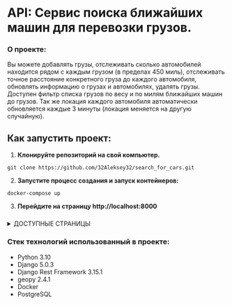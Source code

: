 # API: Сервис поиска ближайших машин для перевозки грузов.

### О проекте:
Вы можете добавлять грузы, отслеживать сколько автомобилей находится рядом с каждым грузом (в пределах 450 миль),
отслеживать точное расстояние конкретного груза до каждого автомобиля, обновлять информацию о грузах и автомобилях, удалять грузы.
Доступен фильтр списка грузов по весу и по милям ближайших машин до грузов.
Так же локация каждого автомобиля автоматически обновляется каждые 3 минуты (локация меняется на другую случайную).

## Как запустить проект:

1. **Клонируйте репозиторий на свой компьютер.**
```
git clone https://github.com/32Aleksey32/search_for_cars.git
```

2. **Запустите процесс создания и запуск контейнеров:**
```
docker-compose up
```

3. **Перейдите на страницу http://localhost:8000**


###

<details>
<summary>ДОСТУПНЫЕ СТРАНИЦЫ</summary>
 
- ### Получение списка грузов:
  ```
  GET /cargo
  ```
  
  * Response
    ```json
    [
      {
        "id": 1,
        "count_nearby_cars": 7,
        "pick_up_location": {
            "id": 29989,
            "city": "Bagdad",
            "state_name": "Arizona",
            "zip_code": "86321",
            "latitude": 34.55367,
            "longitude": -113.08895
          },
        "delivery_location": {
            "id": 7954,
            "city": "Southside",
            "state_name": "West Virginia",
            "zip_code": "25187",
            "latitude": 38.72617,
            "longitude": -82.01878
          },
        "weight": 55.0,
        "description": "jkhjj"
      }
    ] 
    ```

- ### Получение информации о конкретном грузе:
  ```
  GET /cargo/{id}
  ```
  
  * Response 
    ``` json
    {
    "id": 1,
    "pick_up_location": {
        "id": 29989,
        "city": "Bagdad",
        "state_name": "Arizona",
        "zip_code": "86321",
        "latitude": 34.55367,
        "longitude": -113.08895
    },
    "delivery_location": {
        "id": 7954,
        "city": "Southside",
        "state_name": "West Virginia",
        "zip_code": "25187",
        "latitude": 38.72617,
        "longitude": -82.01878
    },
    "weight": 55.0,
    "description": "jkhjj",
    "cars_with_distance": [
        {
          "number": "2303Z",
          "distance_to_cargo": 206.1573416400788
        }
    ]
    }
    ```
    
- ### Создание груза
  ```
  POST /cargo/
  ```
  * Body
    ```json
    {
      "pick_up_zip_code": "50539",
      "delivery_zip_code": "50542",
      "weight": 150,
      "description": "Хрупкий груз"
    }
    ```

- ### Редактирование груза
  ```
  PUT /cargo/{id}/
  ```
  
  * Body
    ```json
    {
      "weight": 120.0,
      "description": "Просто описание"
    }
    ```

- ### Удаление груза
  ```
  DELETE /cargo/{id}/
  ```
  
- ### Получение списка машин:
  ```
  GET /cars
  ```
  * Response
    ```json
    [
      {
        "id": 1,
        "location": 7,
        "number": "9846M",
        "load_capacity": 11
      }
    ] 
    ```

- ### Получение информации о машине:
  ```
  GET /cars/{id}/
  ```
  
  * Response
    ``` json
    {
      "id": 5,
      "location": 15158,
      "number": "2860L",
      "load_capacity": 77
    }
    ```

- ### Создание машины:
  ```
  POST /cars/
  ```
  
  * Body
    ``` json
    {
      "number": "3526A",
      "load_capacity": 3
    }
    ```

- ### Редактирование машины:
  ```
  PUT /cars/{id}/
  ```
  
  * Body
  ``` json
    {
      "location": 6
    }
  ```

</details>

####

### Стек технологий использованный в проекте:
- Python 3.10
- Django 5.0.3
- Django Rest Framework 3.15.1
- geopy 2.4.1
- Docker
- PostgreSQL

